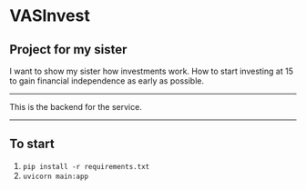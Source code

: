 # VASInvest
## Project for my sister
I want to show my sister how investments work. How to start investing at 15 to gain financial independence as early as possible.
____
This is the backend for the service.
____
## To start
1. ```pip install -r requirements.txt```
1. ```uvicorn main:app```
